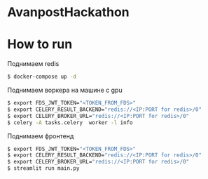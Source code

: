 # AvanpostHackathon

# How to run
Поднимаем redis
```bash 
$ docker-compose up -d 
```
Поднимаем воркера на машине с gpu
```bash
$ export FDS_JWT_TOKEN="<TOKEN_FROM_FDS>"
$ export CELERY_RESULT_BACKEND="redis://<IP:PORT for redis>/0"
$ export CELERY_BROKER_URL="redis://<IP:PORT for redis>/0"
$ celery -A tasks.celery  worker -l info 
```

Поднимаем фронтенд 
```bash
$ export FDS_JWT_TOKEN="<TOKEN_FROM_FDS>"
$ export CELERY_RESULT_BACKEND="redis://<IP:PORT for redis>/0"
$ export CELERY_BROKER_URL="redis://<IP:PORT for redis>/0"
$ streamlit run main.py
```
